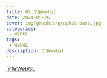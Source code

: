 ```yaml
---
title: 02.了解webgl
date: 2024-05-26
cover: img/graphic/graphic-base.jpg
categories:
 - WebGL
tags:
 - WebGL
description: 了解webgl
---
```


[了解WebGL](https://webglfundamentals.org/webgl/lessons/zh_cn/webgl-fundamentals.html)